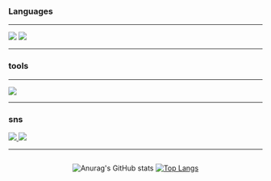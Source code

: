 ### Languages

<hr>
<img src="https://skillicons.dev/icons?i=js,ts,react,redux,vite">
<img src="https://skillicons.dev/icons?i=git,java">
<hr>

### tools

<hr>
<img src="https://skillicons.dev/icons?i=vscode,eclipse,idea">
<hr>

### sns

<a href="https://www.instagram.com/jihun.__.072/">
  <img src="https://skillicons.dev/icons?i=instagram">
</a>
<a href="mailto:jihunjeong965@gmail.com">
  <img src="https://skillicons.dev/icons?i=gmail">
</a>
<hr>

<div style= "dispay: flex; justify-content: center; align-items: center;">
  
<div style="display: flex; justify-content: center;">

![Anurag's GitHub stats](https://github-readme-stats.vercel.app/api?username=JungJihun1012&show_icons=true&theme=dracula)
[![Top Langs](https://github-readme-stats.vercel.app/api/top-langs/?username=JungJihun1012&langs_count=8&layout=compact&theme=dark)](https://github.com/jogilsang/jogilsang)﻿


</div>
